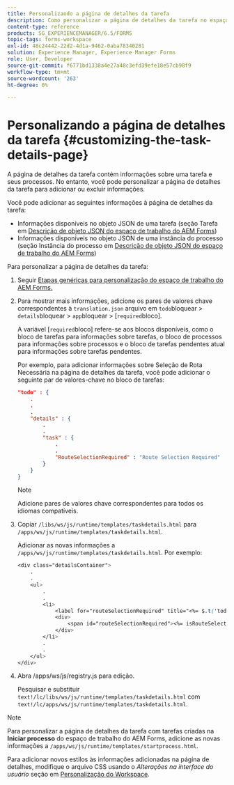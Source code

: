 ```yaml
---
title: Personalizando a página de detalhes da tarefa
description: Como personalizar a página de detalhes da tarefa no espaço de trabalho do AEM Forms para modificar as informações padrão exibidas sobre uma tarefa.
content-type: reference
products: SG_EXPERIENCEMANAGER/6.5/FORMS
topic-tags: forms-workspace
exl-id: 48c24442-22d2-4d1a-9462-0aba78340281
solution: Experience Manager, Experience Manager Forms
role: User, Developer
source-git-commit: f6771bd1338a4e27a48c3efd39efe18e57cb98f9
workflow-type: tm+mt
source-wordcount: '263'
ht-degree: 0%

---
```


# Personalizando a página de detalhes da tarefa {#customizing-the-task-details-page}

A página de detalhes da tarefa contém informações sobre uma tarefa e seus processos. No entanto, você pode personalizar a página de detalhes da tarefa para adicionar ou excluir informações.

Você pode adicionar as seguintes informações à página de detalhes da tarefa:

* Informações disponíveis no objeto JSON de uma tarefa (seção Tarefa em [Descrição de objeto JSON do espaço de trabalho do AEM Forms](/help/forms/using/html-workspace-json-object-description.md))
* Informações disponíveis no objeto JSON de uma instância do processo (seção Instância do processo em [Descrição de objeto JSON do espaço de trabalho do AEM Forms](/help/forms/using/html-workspace-json-object-description.md))

Para personalizar a página de detalhes da tarefa:

1. Seguir [Etapas genéricas para personalização do espaço de trabalho do AEM Forms.](/help/forms/using/generic-steps-html-workspace-customization.md)
1. Para mostrar mais informações, adicione os pares de valores chave correspondentes à `translation.json` arquivo em `todo`bloquear > `details`bloquear > `app`bloquear > [`required`bloco].

   A variável [`required`bloco] refere-se aos blocos disponíveis, como o bloco de tarefas para informações sobre tarefas, o bloco de processos para informações sobre processos e o bloco de tarefas pendentes atual para informações sobre tarefas pendentes.

   Por exemplo, para adicionar informações sobre Seleção de Rota Necessária na página de detalhes da tarefa, você pode adicionar o seguinte par de valores-chave no bloco de tarefas:

   ```json
   "todo" : {
       .
       .
       .
       "details" : {
           .
           .
           "task" : {
               .
               .
               "RouteSelectionRequired" : "Route Selection Required"
           }
       }
   }
   ```

   >[!NOTE]
   >
   >Adicione pares de valores chave correspondentes para todos os idiomas compatíveis.

1. Copiar `/libs/ws/js/runtime/templates/taskdetails.html` para `/apps/ws/js/runtime/templates/taskdetails.html`.

   Adicionar as novas informações a `/apps/ws/js/runtime/templates/taskdetails.html`. Por exemplo:

   ```css
   <div class="detailsContainer">
       .
       .
       <ul>
           .
           .
           <li>
               <label for="routeSelectionRequired" title="<%= $.t('todo.details.task.RouteSelectionRequired')%>"><%= $.t('todo.details.task.RouteSelectionRequired')%></label>
               <div>
                   <span id="routeSelectionRequired"><%= isRouteSelectionRequired != null ? isRouteSelectionRequired : ''%></span>
               </div>
           </li>
           .
           .
       </ul>
   </div>
   ```

1. Abra /apps/ws/js/registry.js para edição.

   Pesquisar e substituir `text!/lc/libs/ws/js/runtime/templates/taskdetails.html` com `text!/lc/apps/ws/js/runtime/templates/taskdetails.html`.

>[!NOTE]
>
>Para personalizar a página de detalhes da tarefa com tarefas criadas na **Iniciar processo** do espaço de trabalho do AEM Forms, adicione as novas informações a `/apps/ws/js/runtime/templates/startprocess.html`.
>
>Para adicionar novos estilos às informações adicionadas na página de detalhes, modifique o arquivo CSS usando o *Alterações na interface do usuário* seção em [Personalização do Workspace](changing-locale-user-interface.md).
